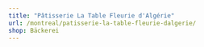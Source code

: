 ```yaml
---
title: "Pâtisserie La Table Fleurie d'Algérie"
url: /montreal/patisserie-la-table-fleurie-dalgerie/
shop: Bäckerei
---
```

